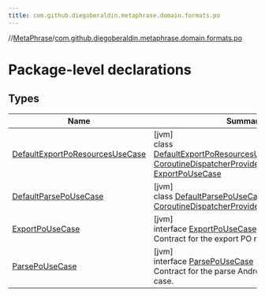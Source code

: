 ```yaml
---
title: com.github.diegoberaldin.metaphrase.domain.formats.po
---
```

//[MetaPhrase](../../index.html)/[com.github.diegoberaldin.metaphrase.domain.formats.po](index.html)



# Package-level declarations



## Types


| Name | Summary |
|---|---|
| [DefaultExportPoResourcesUseCase](-default-export-po-resources-use-case/index.html) | [jvm]<br>class [DefaultExportPoResourcesUseCase](-default-export-po-resources-use-case/index.html)(dispatchers: [CoroutineDispatcherProvider](../com.github.diegoberaldin.metaphrase.core.common.coroutines/-coroutine-dispatcher-provider/index.html)) : [ExportPoUseCase](-export-po-use-case/index.html) |
| [DefaultParsePoUseCase](-default-parse-po-use-case/index.html) | [jvm]<br>class [DefaultParsePoUseCase](-default-parse-po-use-case/index.html)(dispatchers: [CoroutineDispatcherProvider](../com.github.diegoberaldin.metaphrase.core.common.coroutines/-coroutine-dispatcher-provider/index.html)) : [ParsePoUseCase](-parse-po-use-case/index.html) |
| [ExportPoUseCase](-export-po-use-case/index.html) | [jvm]<br>interface [ExportPoUseCase](-export-po-use-case/index.html)<br>Contract for the export PO resources use case. |
| [ParsePoUseCase](-parse-po-use-case/index.html) | [jvm]<br>interface [ParsePoUseCase](-parse-po-use-case/index.html)<br>Contract for the parse Android resources use case. |

